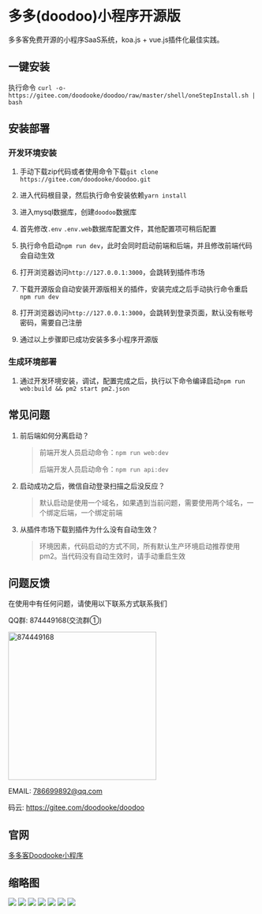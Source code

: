 # 多多(doodoo)小程序开源版

多多客免费开源的小程序SaaS系统，koa.js + vue.js插件化最佳实践。

## 一键安装
执行命令
`curl -o- https://gitee.com/doodooke/doodoo/raw/master/shell/oneStepInstall.sh | bash`

## 安装部署

### 开发环境安装

1. 手动下载zip代码或者使用命令下载`git clone https://gitee.com/doodooke/doodoo.git`

2. 进入代码根目录，然后执行命令安装依赖`yarn install`

3. 进入mysql数据库，创建`doodoo`数据库

4. 首先修改`.env` `.env.web`数据库配置文件，其他配置项可稍后配置

5. 执行命令启动`npm run dev`，此时会同时启动前端和后端，并且修改前端代码会自动生效

6. 打开浏览器访问`http://127.0.0.1:3000`，会跳转到插件市场

7. 下载开源版会自动安装开源版相关的插件，安装完成之后手动执行命令重启`npm run dev`

8. 打开浏览器访问`http://127.0.0.1:3000`，会跳转到登录页面，默认没有帐号密码，需要自己注册

9. 通过以上步骤即已成功安装多多小程序开源版

### 生成环境部署

1. 通过开发环境安装，调试，配置完成之后，执行以下命令编译启动`npm run web:build && pm2 start pm2.json`



## 常见问题

1. 前后端如何分离启动？

   > 前端开发人员启动命令：`npm run web:dev`
   >
   > 后端开发人员启动命令：`npm run api:dev`

2. 启动成功之后，微信自动登录扫描之后没反应？

   > 默认启动是使用一个域名，如果遇到当前问题，需要使用两个域名，一个绑定后端，一个绑定前端

3. 从插件市场下载到插件为什么没有自动生效？

   > 环境因素，代码启动的方式不同，所有默认生产环境启动推荐使用pm2。当代码没有自动生效时，请手动重启生效



## 问题反馈

在使用中有任何问题，请使用以下联系方式联系我们

QQ群: 874449168(交流群①)

 <img src="https://gitee.com/doodooke/doodoo/raw/master/thumb/qqqun.jpg" width="300" alt="874449168"/>

EMAIL: 786699892@qq.com

码云: https://gitee.com/doodooke/doodoo

## 官网
[多多客Doodooke小程序](https://www.doodooke.com)

## 缩略图
![](https://gitee.com/doodooke/doodoo/raw/master/thumb/1.jpg)
![](https://gitee.com/doodooke/doodoo/raw/master/thumb/2.jpg)
![](https://gitee.com/doodooke/doodoo/raw/master/thumb/3.jpg)
![](https://gitee.com/doodooke/doodoo/raw/master/thumb/4.jpg)
![](https://gitee.com/doodooke/doodoo/raw/master/thumb/5.jpg)
![](https://gitee.com/doodooke/doodoo/raw/master/thumb/6.jpg)
![](https://gitee.com/doodooke/doodoo/raw/master/thumb/7.jpg)
